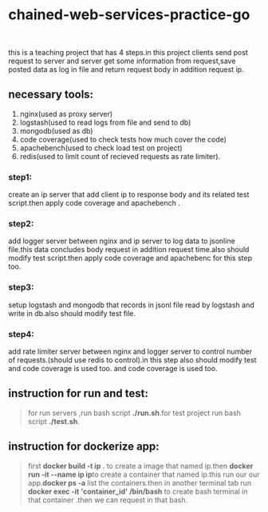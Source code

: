 # chained-web-services-practice-go</br>
‫


this is a teaching project that has 4 steps.in this project clients send post request to server and server get some information from request,save posted
data as log in file and return request body in addition request ip.
##  necessary tools:
1. nginx(used as proxy server)
2. logstash(used to read logs from file and send to db)
3. mongodb(used as db)
4. code coverage(used to check tests how much cover the code)
5. apachebench(used to check load test on project)
6. redis(used to limit count of recieved requests as rate limiter).
### step1:
 create an ip server that add client ip to response body and its related test script.then apply code coverage and apachebench .
### step2:
 add logger server between nginx and ip server to log data to jsonline file.this data concludes body request in addition request time.also should modify
 test script.then apply code coverage and apachebenc for this step too.
### step3:
 setup logstash and mongodb that records in jsonl file read by logstash and write in db.also should modify test file.
### step4:
 add rate limiter server between nginx and logger server to control number of requests.(should use redis to control).in this step also should modify test
 and code coverage is used too. and code coverage is used too.
## instruction for run and test:
> for run servers ,run bash script  **./run.sh**.for test project run bash script **./test.sh**.
## instruction for dockerize app:
>first **docker build -t ip .** to create a image that named ip.then **docker run -it --name ip ip**to create a container that named ip.this run our 
 our app.**docker ps -a** list the containers.then in another terminal tab run **docker exec -it 'container_id' /bin/bash** to create bash terminal in
 that container .then we can request in that bash.
